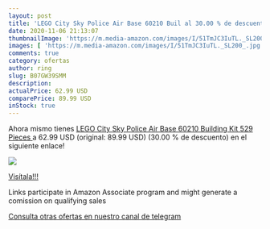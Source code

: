 ```yaml
---
layout: post
title: 'LEGO City Sky Police Air Base 60210 Buil al 30.00 % de descuento'
date: 2020-11-06 21:13:07
thumbnailImage: 'https://m.media-amazon.com/images/I/51TmJC3IuTL._SL200_.jpg'
images: [ 'https://m.media-amazon.com/images/I/51TmJC3IuTL._SL200_.jpg' ]
comments: true
category: ofertas
author: ring
slug: B07GW39SMM
description:
actualPrice: 62.99 USD
comparePrice: 89.99 USD
inStock: true
---
```


Ahora mismo tienes [LEGO City Sky Police Air Base 60210 Building Kit  529 Pieces ](https://www.amazon.com/dp/B07GW39SMM/?tag=redken08-20) a 62.99 USD (original: 89.99 USD) (30.00 %  de descuento) en el siguiente enlace!

[![](https://m.media-amazon.com/images/I/51TmJC3IuTL._SL200_.jpg)](https://www.amazon.com/dp/B07GW39SMM/?tag=redken08-20)

[Visítala!!!](https://www.amazon.com/dp/B07GW39SMM/?tag=redken08-20)

Links participate in Amazon Associate program and might generate a comission on qualifying sales

[Consulta otras ofertas en nuestro canal de telegram](https://t.me/s/ofertas25)
